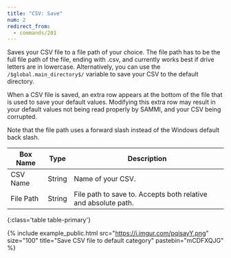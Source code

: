 ```yaml
---
title: "CSV: Save"
num: 2
redirect_from:
  - commands/201
---
```


Saves your CSV file to a file path of your choice. The file path has to be the full file path of the file, ending with .csv, and currently works best if drive letters are in lowercase. Alternatively, you can use the `/$global.main_directory$/` variable to save your CSV to the default directory.  


When a CSV file is saved, an extra row appears at the bottom of the file that is used to save your default values. Modifying this extra row may result in your default values not being read properly by SAMMI, and your CSV being corrupted.

Note that the file path uses a forward slash instead of the Windows default back slash.

| Box Name | Type | Description |
|-------|--------|--------
|CSV Name|String|Name of your CSV.
|File Path|String|File path to save to. Accepts both relative and absolute path.
{:class='table table-primary'}

{% include example_public.html src="https://i.imgur.com/pqisayY.png" size="100" title="Save CSV file to default category" pastebin="mCDFXQJG" %}







